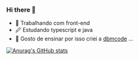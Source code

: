 ### Hi there 👋



- 🔭 Trabalhando com front-end
- 🖉 Estudando typescript e java
- 📕 Gosto de ensinar por isso criei a   [dbmcode](http://dbmcode.com "dbmcode") ...
  
[![Anurag's GitHub stats](https://github-readme-stats.vercel.app/api?username=devbymarcos&show_icons=true&&theme=transparent)](https://github.com/devbymarcos/github-readme-stats)
